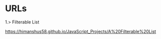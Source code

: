 # URLs
1.> Filterable List



https://himanshus58.github.io/JavaScript_Projects/A%20Filterable%20List
